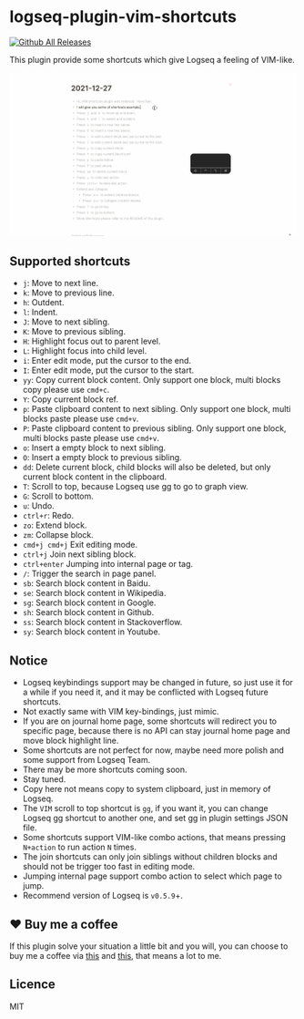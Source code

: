 # logseq-plugin-vim-shortcuts
[![Github All Releases](https://img.shields.io/github/downloads/vipzhicheng/logseq-plugin-vim-shortcuts/total.svg)](https://github.com/vipzhicheng/logseq-plugin-vim-shortcuts/releases)

This plugin provide some shortcuts which give Logseq a feeling of VIM-like.

![screencast](screencast.gif)

## Supported shortcuts

- `j`: Move to next line.
- `k`: Move to previous line.
- `h`: Outdent.
- `l`: Indent.
- `J`: Move to next sibling.
- `K`: Move to previous sibling.
- `H`: Highlight focus out to parent level.
- `L`: Highlight focus into child level.
- `i`: Enter edit mode, put the cursor to the end.
- `I`: Enter edit mode, put the cursor to the start.
- `yy`: Copy current block content. Only support one block, multi blocks copy please use `cmd+c`.
- `Y`: Copy current block ref.
- `p`: Paste clipboard content to next sibling. Only support one block, multi blocks paste please use `cmd+v`.
- `P`: Paste clipboard content to previous sibling. Only support one block, multi blocks paste please use `cmd+v`.
- `o`: Insert a empty block to next sibling.
- `O`: Insert a empty block to previous sibling.
- `dd`: Delete current block, child blocks will also be deleted, but only current block content in the clipboard.
- `T`: Scroll to top, because Logseq use gg to go to graph view.
- `G`: Scroll to bottom.
- `u`: Undo.
- `ctrl+r`: Redo.
- `zo`: Extend block.
- `zm`: Collapse block.
- `cmd+j cmd+j` Exit editing mode.
- `ctrl+j` Join next sibling block.
- `ctrl+enter` Jumping into internal page or tag.
- `/`: Trigger the search in page panel.
- `sb`: Search block content in Baidu.
- `se`: Search block content in Wikipedia.
- `sg`: Search block content in Google.
- `sh`: Search block content in Github.
- `ss`: Search block content in Stackoverflow.
- `sy`: Search block content in Youtube.

## Notice

* Logseq keybindings support may be changed in future, so just use it for a while if you need it, and it may be conflicted with Logseq future shortcuts.
* Not exactly same with VIM key-bindings, just mimic.
* If you are on journal home page, some shortcuts will redirect you to specific page, because there is no API can stay journal home page and move block highlight line.
* Some shortcuts are not perfect for now, maybe need more polish and some support from Logseq Team.
* There may be more shortcuts coming soon.
* Stay tuned.
* Copy here not means copy to system clipboard, just in memory of Logseq.
* The `VIM` scroll to top shortcut is `gg`, if you want it, you can change Logseq gg shortcut to another one, and set gg in plugin settings JSON file.
* Some shortcuts support VIM-like combo actions, that means pressing `N+action` to run action `N` times.
* The join shortcuts can only join siblings without children blocks and should not be trigger too fast in editing mode.
* Jumping internal page support combo action to select which page to jump.
* Recommend version of Logseq is `v0.5.9`+.

## ❤️ Buy me a coffee

If this plugin solve your situation a little bit and you will, you can choose to buy me a coffee via [this](https://www.buymeacoffee.com/vipzhicheng) and [this](https://afdian.net/@vipzhicheng), that means a lot to me.

## Licence

MIT
